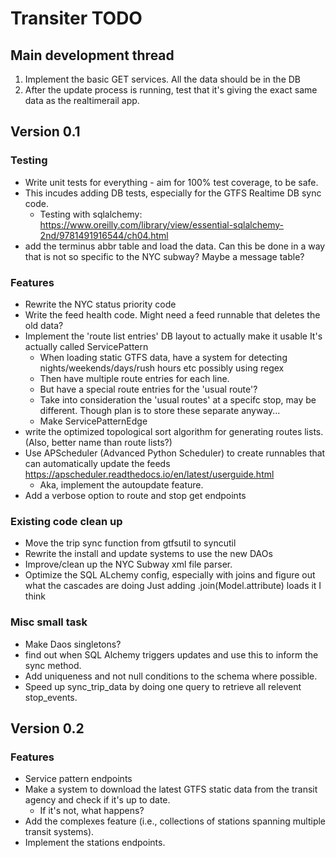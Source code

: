 # Transiter TODO

## Main development thread

 1. Implement the basic GET services.
    All the data should be in the DB
 1. After the update process is running, test that it's giving 
    the exact same
    data as the realtimerail app.

## Version 0.1

### Testing

 - Write unit tests for everything - aim for 100% test coverage, 
    to be safe.
  - This incudes adding DB tests, especially for the GTFS Realtime DB sync code.
    - Testing with sqlalchemy:
    https://www.oreilly.com/library/view/essential-sqlalchemy-2nd/9781491916544/ch04.html
 - add the terminus abbr table and load the data. Can this be done in a way
    that is not so specific to the NYC subway? Maybe a message table?
    
### Features
- Rewrite the NYC status priority code
- Write the feed health code. Might need a feed runnable
    that deletes the old data?
- Implement the 'route list entries' DB layout to actually
    make it usable
    It's actually called ServicePattern
    - When loading static GTFS data, have a system for
        detecting nights/weekends/days/rush hours etc
        possibly using regex
    - Then have multiple route entries for each line.
    - But have a special route entries for the 'usual route'?
    - Take into consideration the 'usual routes' at a specifc
        stop, may be different. Though plan is to store
        these separate anyway...
    - Make ServicePatternEdge
- write the optimized topological sort algorithm for generating routes lists.
    (Also, better name than route lists?)
- Use APScheduler (Advanced Python Scheduler) to create runnables that
    can automatically update the feeds
    https://apscheduler.readthedocs.io/en/latest/userguide.html
    - Aka, implement the autoupdate feature.
- Add a verbose option to route and stop get endpoints
    
### Existing code clean up
- Move the trip sync function from gtfsutil to syncutil
- Rewrite the install and update systems to use the new DAOs
- Improve/clean up the NYC Subway xml file parser.
- Optimize the SQL ALchemy config, especially with joins
    and figure out what the cascades are doing
    Just adding .join(Model.attribute) loads it I think
    
    
### Misc small task
- Make Daos singletons?
- find out when SQL Alchemy triggers updates 
    and use this to inform the sync method.
- Add uniqueness and not null conditions to the schema
    where possible.
- Speed up sync_trip_data by doing one query to retrieve
    all relevent stop_events.


## Version 0.2

### Features
- Service pattern endpoints 
- Make a system to download the latest GTFS static data 
    from the transit agency
    and check if it's up to date.
    - If it's not, what happens?
- Add the complexes feature (i.e., collections of stations
    spanning multiple transit systems).
- Implement the stations endpoints.



    
